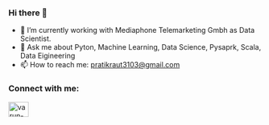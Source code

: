 ### Hi there 👋


- 🌱 I’m currently working with Mediaphone Telemarketing Gmbh as Data Scientist.
- 💬 Ask me about Pyton, Machine Learning, Data Science, Pysaprk, Scala, Data Eigineering
- 📫 How to reach me: pratikraut3103@gmail.com


<h3 align="left">Connect with me:</h3>
 <p align="left" >
<a href="https://www.linkedin.com/in/pratikraut3103/" target="_blank"><img align="center" src="https://raw.githubusercontent.com/rahuldkjain/github-profile-readme-generator/master/src/images/icons/Social/linked-in-alt.svg" alt="varun-thaker-0369" height="30" width="40" /></a>
</p>

